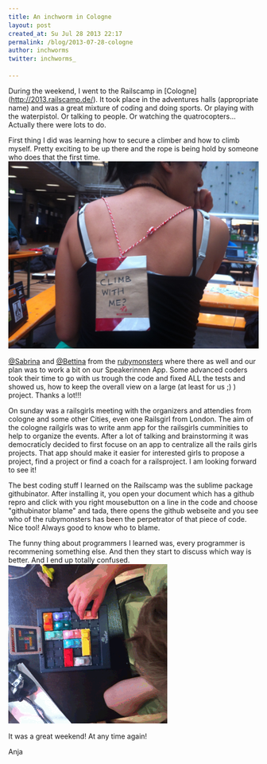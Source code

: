 ```yaml
---
title: An inchworm in Cologne
layout: post
created_at: Su Jul 28 2013 22:17
permalink: /blog/2013-07-28-cologne
author: inchworms
twitter: inchworms_

---
```

During the weekend, I went to the Railscamp in [Cologne] (http://2013.railscamp.de/). It took place in the adventures halls (appropriate name) and was a great mixture of coding and doing sports. Or playing with the waterpistol. Or talking to people. Or watching the quatrocopters... Actually there were lots to do.

First thing I did was learning how to secure a climber and how to climb myself. Pretty exciting to be up there and the rope is being hold by someone who does that the first time.
![Bettina can't get enough](/images/climb_with_me.jpg)

[@Sabrina](https://twitter.com/sabrna) and [@Bettina](https://twitter.com/ThatBettina) from the [rubymonsters](https://github.com/rubymonsters) where there as well and our plan was to work a bit on our Speakerinnen App. Some advanced coders took their time to go with us trough the code and fixed ALL the tests and showed us, how to keep the overall view on a large (at least for us ;) ) project. Thanks a lot!!!

On sunday was a railsgirls meeting with the organizers and attendies from cologne and some other Cities, even one Railsgirl from London. The aim of the cologne railgirls was to write anm app for the railsgirls cumminities to help to organize the events. After a lot of talking and brainstorming it was democraticly decided to first focuse on an app to centralize all the rails girls projects. That app should make it easier for interested girls to propose a project, find a project or find a coach for a railsproject. I am looking forward to see it!

The best coding stuff I learned on the Railscamp was the sublime package githubinator. After installing it, you open your document which has a github repro and click with you right mousebutton on a line in the code and choose "githubinator blame" and tada, there opens the github webseite and you see who of the rubymonsters has been the perpetrator of that piece of code. Nice tool! Always good to know who to blame. 

The funny thing about programmers I learned was, every programmer is recommening something else. And then they start to discuss which way is better. And I end up totally confused.
![analog computer - the best](/images/car_race.gif)

It was a great weekend! At any time again!

Anja


